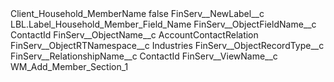 <?xml version="1.0" encoding="UTF-8"?>
<CustomMetadata xmlns="http://soap.sforce.com/2006/04/metadata" xmlns:xsi="http://www.w3.org/2001/XMLSchema-instance" xmlns:xsd="http://www.w3.org/2001/XMLSchema">
    <label>Client_Household_MemberName</label>
    <protected>false</protected>
    <values>
        <field>FinServ__NewLabel__c</field>
        <value xsi:type="xsd:string">LBL.Label_Household_Member_Field_Name</value>
    </values>
    <values>
        <field>FinServ__ObjectFieldName__c</field>
        <value xsi:type="xsd:string">ContactId</value>
    </values>
    <values>
        <field>FinServ__ObjectName__c</field>
        <value xsi:type="xsd:string">AccountContactRelation</value>
    </values>
    <values>
        <field>FinServ__ObjectRTNamespace__c</field>
        <value xsi:type="xsd:string">Industries</value>
    </values>
    <values>
        <field>FinServ__ObjectRecordType__c</field>
        <value xsi:nil="true"/>
    </values>
    <values>
        <field>FinServ__RelationshipName__c</field>
        <value xsi:type="xsd:string">ContactId</value>
    </values>
    <values>
        <field>FinServ__ViewName__c</field>
        <value xsi:type="xsd:string">WM_Add_Member_Section_1</value>
    </values>
</CustomMetadata>
